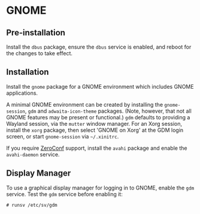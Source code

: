 # GNOME

## Pre-installation

Install the `dbus` package, ensure the `dbus` service is enabled, and reboot for
the changes to take effect.

## Installation

Install the `gnome` package for a GNOME environment which includes GNOME
applications.

A minimal GNOME environment can be created by installing the `gnome-session`,
`gdm` and `adwaita-icon-theme` packages. (Note, however, that not all GNOME
features may be present or functional.) `gdm` defaults to providing a Wayland
session, via the `mutter` window manager. For an Xorg session, install the
`xorg` package, then select 'GNOME on Xorg' at the GDM login screen, or start
`gnome-session` via `~/.xinitrc`.

If you require [ZeroConf](http://www.zeroconf.org/) support, install the `avahi`
package and enable the `avahi-daemon` service.

## Display Manager

To use a graphical display manager for logging in to GNOME, enable the `gdm`
service. Test the `gdm` service before enabling it:

```
# runsv /etc/sv/gdm
```
